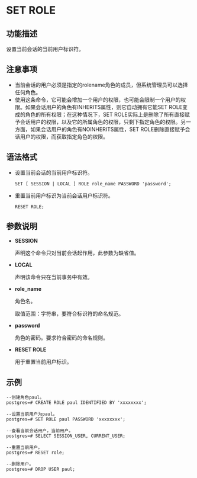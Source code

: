 # SET ROLE<a name="ZH-CN_TOPIC_0242370652"></a>

## 功能描述<a name="zh-cn_topic_0237122188_zh-cn_topic_0059777965_s1907f5458adb46ecbefdfb865dee04c1"></a>

设置当前会话的当前用户标识符。

## 注意事项<a name="zh-cn_topic_0237122188_zh-cn_topic_0059777965_s2aaa6c6783344d6f8e8c9aad1f097726"></a>

-   当前会话的用户必须是指定的rolename角色的成员，但系统管理员可以选择任何角色。
-   使用这条命令，它可能会增加一个用户的权限，也可能会限制一个用户的权限。如果会话用户的角色有INHERITS属性，则它自动拥有它能SET ROLE变成的角色的所有权限；在这种情况下，SET ROLE实际上是删除了所有直接赋予会话用户的权限，以及它的所属角色的权限，只剩下指定角色的权限。另一方面，如果会话用户的角色有NOINHERITS属性，SET ROLE删除直接赋予会话用户的权限，而获取指定角色的权限。

## 语法格式<a name="zh-cn_topic_0237122188_zh-cn_topic_0059777965_sa7eba2a220a24848a3b9c17cf2547088"></a>

-   设置当前会话的当前用户标识符。

    ```
    SET [ SESSION | LOCAL ] ROLE role_name PASSWORD 'password';
    ```

-   重置当前用户标识为当前会话用户标识符。

    ```
    RESET ROLE;
    ```


## 参数说明<a name="zh-cn_topic_0237122188_zh-cn_topic_0059777965_sfdbd23b2a1e5473f956e58a2e49410f4"></a>

-   **SESSION**

    声明这个命令只对当前会话起作用，此参数为缺省值。

-   **LOCAL**

    声明该命令只在当前事务中有效。

-   **role\_name**

    角色名。

    取值范围：字符串，要符合标识符的命名规范。

-   **password**

    角色的密码。要求符合密码的命名规则。

-   **RESET ROLE**

    用于重置当前用户标识。


## 示例<a name="zh-cn_topic_0237122188_zh-cn_topic_0059777965_s4d24bf772ecd48528f1a51465a1bce81"></a>

```
--创建角色paul。
postgres=# CREATE ROLE paul IDENTIFIED BY 'xxxxxxxx';

--设置当前用户为paul。
postgres=# SET ROLE paul PASSWORD 'xxxxxxxx';

--查看当前会话用户，当前用户。
postgres=# SELECT SESSION_USER, CURRENT_USER;

--重置当前用户。
postgres=# RESET role;

--删除用户。
postgres=# DROP USER paul;
```

